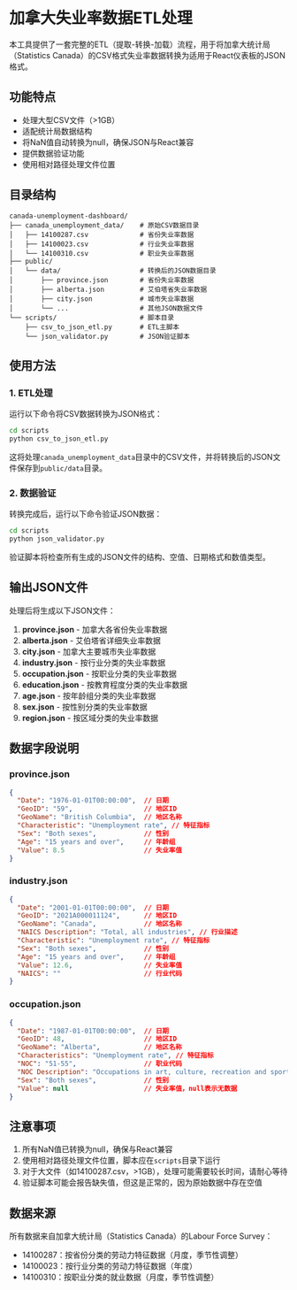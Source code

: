 # 加拿大失业率数据ETL处理

本工具提供了一套完整的ETL（提取-转换-加载）流程，用于将加拿大统计局（Statistics Canada）的CSV格式失业率数据转换为适用于React仪表板的JSON格式。

## 功能特点

- 处理大型CSV文件（>1GB）
- 适配统计局数据结构
- 将NaN值自动转换为null，确保JSON与React兼容
- 提供数据验证功能
- 使用相对路径处理文件位置

## 目录结构

```
canada-unemployment-dashboard/
├── canada_unemployment_data/    # 原始CSV数据目录
│   ├── 14100287.csv             # 省份失业率数据
│   ├── 14100023.csv             # 行业失业率数据
│   └── 14100310.csv             # 职业失业率数据
├── public/
│   └── data/                    # 转换后的JSON数据目录
│       ├── province.json        # 省份失业率数据
│       ├── alberta.json         # 艾伯塔省失业率数据
│       ├── city.json            # 城市失业率数据
│       └── ...                  # 其他JSON数据文件
└── scripts/                     # 脚本目录
    ├── csv_to_json_etl.py       # ETL主脚本
    └── json_validator.py        # JSON验证脚本
```

## 使用方法

### 1. ETL处理

运行以下命令将CSV数据转换为JSON格式：

```bash
cd scripts
python csv_to_json_etl.py
```

这将处理`canada_unemployment_data`目录中的CSV文件，并将转换后的JSON文件保存到`public/data`目录。

### 2. 数据验证

转换完成后，运行以下命令验证JSON数据：

```bash
cd scripts
python json_validator.py
```

验证脚本将检查所有生成的JSON文件的结构、空值、日期格式和数值类型。

## 输出JSON文件

处理后将生成以下JSON文件：

1. **province.json** - 加拿大各省份失业率数据
2. **alberta.json** - 艾伯塔省详细失业率数据
3. **city.json** - 加拿大主要城市失业率数据
4. **industry.json** - 按行业分类的失业率数据
5. **occupation.json** - 按职业分类的失业率数据
6. **education.json** - 按教育程度分类的失业率数据
7. **age.json** - 按年龄组分类的失业率数据
8. **sex.json** - 按性别分类的失业率数据
9. **region.json** - 按区域分类的失业率数据

## 数据字段说明

### province.json

```json
{
  "Date": "1976-01-01T00:00:00",  // 日期
  "GeoID": "59",                  // 地区ID
  "GeoName": "British Columbia",  // 地区名称
  "Characteristic": "Unemployment rate", // 特征指标
  "Sex": "Both sexes",            // 性别
  "Age": "15 years and over",     // 年龄组
  "Value": 8.5                    // 失业率值
}
```

### industry.json

```json
{
  "Date": "2001-01-01T00:00:00",  // 日期
  "GeoID": "2021A000011124",      // 地区ID
  "GeoName": "Canada",            // 地区名称
  "NAICS Description": "Total, all industries", // 行业描述
  "Characteristic": "Unemployment rate", // 特征指标
  "Sex": "Both sexes",            // 性别
  "Age": "15 years and over",     // 年龄组
  "Value": 12.6,                  // 失业率值
  "NAICS": ""                     // 行业代码
}
```

### occupation.json

```json
{
  "Date": "1987-01-01T00:00:00",  // 日期
  "GeoID": 48,                    // 地区ID
  "GeoName": "Alberta",           // 地区名称
  "Characteristics": "Unemployment rate", // 特征指标
  "NOC": "51-55",                 // 职业代码
  "NOC Description": "Occupations in art, culture, recreation and sport", // 职业描述
  "Sex": "Both sexes",            // 性别
  "Value": null                   // 失业率值，null表示无数据
}
```

## 注意事项

1. 所有NaN值已转换为null，确保与React兼容
2. 使用相对路径处理文件位置，脚本应在`scripts`目录下运行
3. 对于大文件（如14100287.csv，>1GB），处理可能需要较长时间，请耐心等待
4. 验证脚本可能会报告缺失值，但这是正常的，因为原始数据中存在空值

## 数据来源

所有数据来自加拿大统计局（Statistics Canada）的Labour Force Survey：

- 14100287：按省份分类的劳动力特征数据（月度，季节性调整）
- 14100023：按行业分类的劳动力特征数据（年度）
- 14100310：按职业分类的就业数据（月度，季节性调整）
